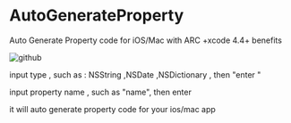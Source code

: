 AutoGenerateProperty
====================

Auto Generate Property code for iOS/Mac with ARC +xcode 4.4+ benefits


![github](http://cc.cocimg.com/bbs/attachment/Fid_19/19_652_cf4327c6b1a8337.png "github")  

input type , such as : NSString ,NSDate ,NSDictionary , then "enter "

input property name , such as "name", then enter

it will auto generate property code for your ios/mac app


